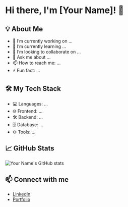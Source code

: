 # Hi there, I'm [Your Name]! 👋

## 💡 About Me
- 🔭 I’m currently working on ...
- 🌱 I’m currently learning ...
- 👯 I’m looking to collaborate on ...
- 💬 Ask me about ...
- 📫 How to reach me: ...
- ⚡ Fun fact: ...

## 🛠️ My Tech Stack
- 💻 Languages: ...
- 🌐 Frontend: ...
- 🛠️ Backend: ...
- 🗄️ Database: ...
- ⚙️ Tools: ...

## 📈 GitHub Stats
![Your Name's GitHub stats](https://github-readme-stats.vercel.app/api?username=Harshakabari&show_icons=true&theme=radical)

## 📫 Connect with me
- [LinkedIn](https://www.linkedin.com/in/harshakabari)
- [Portfolio](https://harshakabari5.vercel.app)


